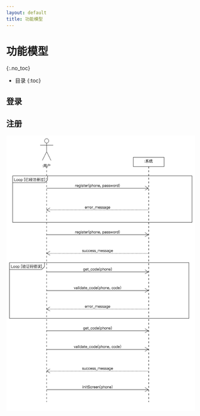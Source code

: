 ```yaml
---
layout: default
title: 功能模型
---
```


# 功能模型
{:.no_toc}

* 目录
{:toc}

## 登录

## 注册
![](./assets/pics/sequence_15331019.png)